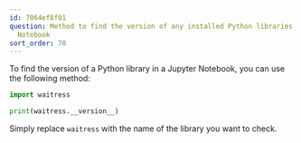 ```yaml
---
id: 7064ef8f01
question: Method to find the version of any installed Python libraries in Jupyter
  Notebook
sort_order: 70
---
```


To find the version of a Python library in a Jupyter Notebook, you can use the following method:

```python
import waitress

print(waitress.__version__)
```

Simply replace `waitress` with the name of the library you want to check.